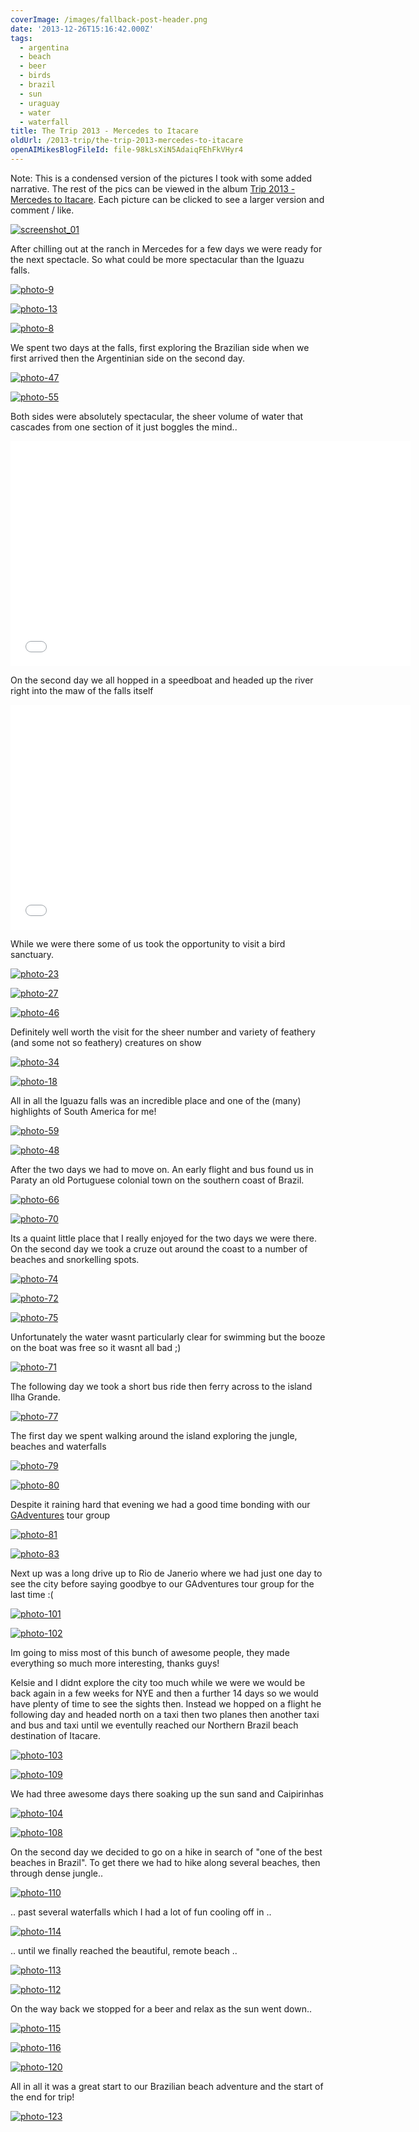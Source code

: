 ```yaml
---
coverImage: /images/fallback-post-header.png
date: '2013-12-26T15:16:42.000Z'
tags:
  - argentina
  - beach
  - beer
  - birds
  - brazil
  - sun
  - uraguay
  - water
  - waterfall
title: The Trip 2013 - Mercedes to Itacare
oldUrl: /2013-trip/the-trip-2013-mercedes-to-itacare
openAIMikesBlogFileId: file-98kLsXiN5AdaiqFEhFkVHyr4
---
```


Note: This is a condensed version of the pictures I took with some added narrative. The rest of the pics can be viewed in the album [Trip 2013 - Mercedes to Itacare](https://www.facebook.com/media/set/?set=a.10152111043631031.1073741860.593661030&type=1&l=a4ef0bc980). Each picture can be clicked to see a larger version and comment / like.

<!-- more -->

[![screenshot_01](/wp-content/uploads/2013/12/screenshot_011.png)](/wp-content/uploads/2013/12/screenshot_011.png)

After chilling out at the ranch in Mercedes for a few days we were ready for the next spectacle. So what could be more spectacular than the Iguazu falls.

[![photo-9](/wp-content/uploads/2013/12/photo-910.jpg)](https://www.facebook.com/photo.php?fbid=10152111046101031&set=a.10152111043631031.1073741860.593661030&type=3&theater)

[![photo-13](/wp-content/uploads/2013/12/photo-131.jpg)](https://www.facebook.com/photo.php?fbid=10152111046446031&set=a.10152111043631031.1073741860.593661030&type=3&theater)

[![photo-8](/wp-content/uploads/2013/12/photo-810.jpg)](https://www.facebook.com/photo.php?fbid=10152111045116031&set=a.10152111043631031.1073741860.593661030&type=3&theater)

We spent two days at the falls, first exploring the Brazilian side when we first arrived then the Argentinian side on the second day.

[![photo-47](/wp-content/uploads/2013/12/photo-471.jpg)](https://www.facebook.com/photo.php?fbid=10152111051801031&set=a.10152111043631031.1073741860.593661030&type=3&theater)

[![photo-55](/wp-content/uploads/2013/12/photo-551.jpg)](https://www.facebook.com/photo.php?fbid=10152111052741031&set=a.10152111043631031.1073741860.593661030&type=3&theater)

Both sides were absolutely spectacular, the sheer volume of water that cascades from one section of it just boggles the mind..

<iframe width="640" height="360" src="//www.youtube.com/embed/SJFJw3-bdEU" frameborder="0" allowfullscreen></iframe>

On the second day we all hopped in a speedboat and headed up the river right into the maw of the falls itself

<iframe width="640" height="360" src="//www.youtube.com/embed/qA5xkfp9BCU" frameborder="0" allowfullscreen></iframe>

While we were there some of us took the opportunity to visit a bird sanctuary.

[![photo-23](/wp-content/uploads/2013/12/photo-231.jpg)](https://www.facebook.com/photo.php?fbid=10152111047531031&set=a.10152111043631031.1073741860.593661030&type=3&theater)

[![photo-27](/wp-content/uploads/2013/12/photo-271.jpg)](https://www.facebook.com/photo.php?fbid=10152111047996031&set=a.10152111043631031.1073741860.593661030&type=3&theater)

[![photo-46](/wp-content/uploads/2013/12/photo-461.jpg)](https://www.facebook.com/photo.php?fbid=10152111051501031&set=a.10152111043631031.1073741860.593661030&type=3&theater)

Definitely well worth the visit for the sheer number and variety of feathery (and some not so feathery) creatures on show

[![photo-34](/wp-content/uploads/2013/12/photo-341.jpg)](https://www.facebook.com/photo.php?fbid=10152111049006031&set=a.10152111043631031.1073741860.593661030&type=3&theater)

[![photo-18](/wp-content/uploads/2013/12/photo-181.jpg)](https://www.facebook.com/photo.php?fbid=10152111046821031&set=a.10152111043631031.1073741860.593661030&type=3&theater)

All in all the Iguazu falls was an incredible place and one of the (many) highlights of South America for me!

[![photo-59](/wp-content/uploads/2013/12/photo-591.jpg)](https://www.facebook.com/photo.php?fbid=10152111053566031&set=a.10152111043631031.1073741860.593661030&type=3&theater)

[![photo-48](/wp-content/uploads/2013/12/photo-481.jpg)](https://www.facebook.com/photo.php?fbid=10152111052011031&set=a.10152111043631031.1073741860.593661030&type=3&theater)

After the two days we had to move on. An early flight and bus found us in Paraty an old Portuguese colonial town on the southern coast of Brazil.

[![photo-66](/wp-content/uploads/2013/12/photo-661.jpg)](https://www.facebook.com/photo.php?fbid=10152111054876031&set=a.10152111043631031.1073741860.593661030&type=3&theater)

[![photo-70](/wp-content/uploads/2013/12/photo-701.jpg)](https://www.facebook.com/photo.php?fbid=10152111055501031&set=a.10152111043631031.1073741860.593661030&type=3&theater)

Its a quaint little place that I really enjoyed for the two days we were there. On the second day we took a cruze out around the coast to a number of beaches and snorkelling spots.

[![photo-74](/wp-content/uploads/2013/12/photo-741.jpg)](https://www.facebook.com/mikeysee/media_set?set=a.10152111043631031.1073741860.593661030&type=3)

[![photo-72](/wp-content/uploads/2013/12/photo-721.jpg)](https://www.facebook.com/photo.php?fbid=10152111055751031&set=a.10152111043631031.1073741860.593661030&type=3&theater)

[![photo-75](/wp-content/uploads/2013/12/photo-751.jpg)](https://www.facebook.com/photo.php?fbid=10152111056401031&set=a.10152111043631031.1073741860.593661030&type=3&theater)

Unfortunately the water wasnt particularly clear for swimming but the booze on the boat was free so it wasnt all bad ;)

[![photo-71](/wp-content/uploads/2013/12/photo-711.jpg)](https://www.facebook.com/photo.php?fbid=10152111055591031&set=a.10152111043631031.1073741860.593661030&type=3&theater)

The following day we took a short bus ride then ferry across to the island Ilha Grande.

[![photo-77](/wp-content/uploads/2013/12/photo-771.jpg)](https://www.facebook.com/photo.php?fbid=10152111056961031&set=a.10152111043631031.1073741860.593661030&type=3&theater)

The first day we spent walking around the island exploring the jungle, beaches and waterfalls

[![photo-79](/wp-content/uploads/2013/12/photo-791.jpg)](https://www.facebook.com/photo.php?fbid=10152111057221031&set=a.10152111043631031.1073741860.593661030&type=3&theater)

[![photo-80](/wp-content/uploads/2013/12/photo-801.jpg)](https://www.facebook.com/photo.php?fbid=10152111057571031&set=a.10152111043631031.1073741860.593661030&type=3&theater)

Despite it raining hard that evening we had a good time bonding with our [GAdventures](https://www.gadventures.co.uk/) tour group

[![photo-81](/wp-content/uploads/2013/12/photo-811.jpg)](https://www.facebook.com/photo.php?fbid=10152111057471031&set=a.10152111043631031.1073741860.593661030&type=3&theater)

[![photo-83](/wp-content/uploads/2013/12/photo-831.jpg)](https://www.facebook.com/photo.php?fbid=10152111057836031&set=a.10152111043631031.1073741860.593661030&type=3&theater)

Next up was a long drive up to Rio de Janerio where we had just one day to see the city before saying goodbye to our GAdventures tour group for the last time :(

[![photo-101](/wp-content/uploads/2013/12/photo-1011.jpg)](https://www.facebook.com/photo.php?fbid=10152111063461031&set=a.10152111043631031.1073741860.593661030&type=3&theater)

[![photo-102](/wp-content/uploads/2013/12/photo-1021.jpg)](https://www.facebook.com/photo.php?fbid=10152111063621031&set=a.10152111043631031.1073741860.593661030&type=3&theater)

Im going to miss most of this bunch of awesome people, they made everything so much more interesting, thanks guys!

Kelsie and I didnt explore the city too much while we were we would be back again in a few weeks for NYE and then a further 14 days so we would have plenty of time to see the sights then. Instead we hopped on a flight he following day and headed north on a taxi then two planes then another taxi and bus and taxi until we eventully reached our Northern Brazil beach destination of Itacare.

[![photo-103](/wp-content/uploads/2013/12/photo-1031.jpg)](https://www.facebook.com/photo.php?fbid=10152111064651031&set=a.10152111043631031.1073741860.593661030&type=3&theater)

[![photo-109](/wp-content/uploads/2013/12/photo-1091.jpg)](https://www.facebook.com/photo.php?fbid=10152111067551031&set=a.10152111043631031.1073741860.593661030&type=3&theater)

We had three awesome days there soaking up the sun sand and Caipirinhas

[![photo-104](/wp-content/uploads/2013/12/photo-1041.jpg)](https://www.facebook.com/photo.php?fbid=10152111065021031&set=a.10152111043631031.1073741860.593661030&type=3&theater)

[![photo-108](/wp-content/uploads/2013/12/photo-1081.jpg)](https://www.facebook.com/photo.php?fbid=10152111066411031&set=a.10152111043631031.1073741860.593661030&type=3&theater)

On the second day we decided to go on a hike in search of "one of the best beaches in Brazil". To get there we had to hike along several beaches, then through dense jungle..

[![photo-110](/wp-content/uploads/2013/12/photo-1101.jpg)](https://www.facebook.com/photo.php?fbid=10152111068281031&set=a.10152111043631031.1073741860.593661030&type=3&theater)

.. past several waterfalls which I had a lot of fun cooling off in ..

[![photo-114](/wp-content/uploads/2013/12/photo-1141.jpg)](https://www.facebook.com/photo.php?fbid=10152111070901031&set=a.10152111043631031.1073741860.593661030&type=3&theater)

.. until we finally reached the beautiful, remote beach ..

[![photo-113](/wp-content/uploads/2013/12/photo-1131.jpg)](https://www.facebook.com/photo.php?fbid=10152111069586031&set=a.10152111043631031.1073741860.593661030&type=3&theater)

[![photo-112](/wp-content/uploads/2013/12/photo-1121.jpg)](https://www.facebook.com/photo.php?fbid=10152111069241031&set=a.10152111043631031.1073741860.593661030&type=3&theater)

On the way back we stopped for a beer and relax as the sun went down..

[![photo-115](/wp-content/uploads/2013/12/photo-1151.jpg)](https://www.facebook.com/photo.php?fbid=10152111071266031&set=a.10152111043631031.1073741860.593661030&type=3&theater)

[![photo-116](/wp-content/uploads/2013/12/photo-1161.jpg)](https://www.facebook.com/photo.php?fbid=10152111071061031&set=a.10152111043631031.1073741860.593661030&type=3&theater)

[![photo-120](/wp-content/uploads/2013/12/photo-1201.jpg)](https://www.facebook.com/photo.php?fbid=10152111072451031&set=a.10152111043631031.1073741860.593661030&type=3&theater)

All in all it was a great start to our Brazilian beach adventure and the start of the end for trip!

[![photo-123](/wp-content/uploads/2013/12/photo-1231.jpg)](https://www.facebook.com/photo.php?fbid=10152111073326031&set=a.10152111043631031.1073741860.593661030&type=3&theater)
